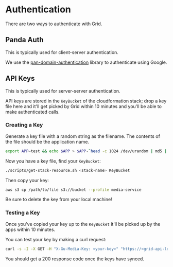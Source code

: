# Authentication

There are two ways to authenticate with Grid.

## Panda Auth
This is typically used for client-server authentication.

We use the [pan-domain-authentication](https://github.com/guardian/pan-domain-authentication) library to authenticate 
using Google.

## API Keys
This is typically used for server-server authentication.

API keys are stored in the `KeyBucket` of the cloudformation stack; drop a key file here and it'll get picked by Grid 
within 10 minutes and you'll be able to make authenticated calls.
 
### Creating a Key
Generate a key file with a random string as the filename. The contents of the file should be the application name.

```bash
export APP=test && echo $APP > $APP-`head -c 1024 /dev/urandom | md5 | tr '[:upper:]' '[:lower:]' | cut -c1-20`
```

Now you have a key file, find your `KeyBucket`:

```bash
./scripts/get-stack-resource.sh <stack-name> KeyBucket
```

Then copy your key:

```bash
aws s3 cp /path/to/file s3://bucket --profile media-service
```

Be sure to delete the key from your local machine!

### Testing a Key
Once you've copied your key up to the `KeyBucket` it'll be picked up by the apps within 10 minutes.

You can test your key by making a curl request:

```bash
curl -s -I -X GET -H "X-Gu-Media-Key: <your-key>" "https://<grid-api-local>"
```

You should get a 200 response code once the keys have synced.
